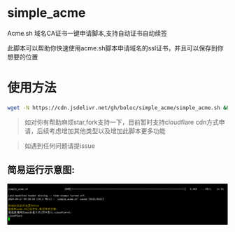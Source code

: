 # simple_acme
Acme.sh 域名CA证书一键申请脚本,支持自动证书自动续签

此脚本可以帮助你快速使用acme.sh脚本申请域名的ssl证书，并且可以保存到你想要的位置

# 使用方法
```sh
wget -N https://cdn.jsdelivr.net/gh/boloc/simple_acme/simple_acme.sh && chmod +x simple_acme.sh && bash simple_acme.sh
```

> 如对你有帮助麻烦star,fork支持一下，目前暂时支持cloudflare cdn方式申请，后续考虑增加其他类型以及增加此脚本更多功能

> 如遇到任何问题请提issue

## 简易运行示意图:
![简易示意图](image.png)
